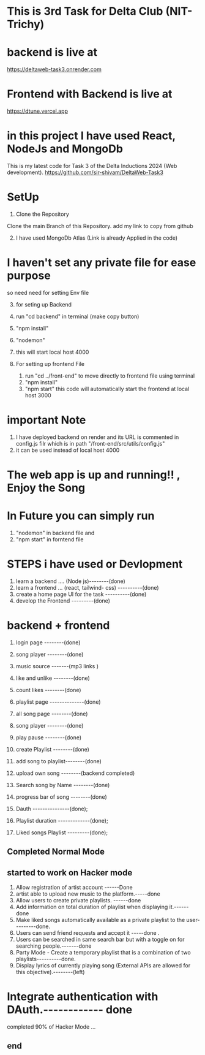 # This is 3rd Task for Delta Club (NIT-Trichy)


# backend is live at 

   https://deltaweb-task3.onrender.com

# Frontend with Backend is live at 

   https://dtune.vercel.app

# in this project I have used React, NodeJs and MongoDb  

This is my latest code  for Task 3 of the Delta Inductions 2024 (Web development).
https://github.com/sir-shivam/DeltaWeb-Task3  

# SetUp

1. Clone the Repository  
 
 Clone the main Branch of this Repository.
 add my link to copy  from github

2. I have used MongoDb Atlas (Link is already Applied in the code)

# I haven't set any private file for ease purpose 
  so need need for setting Env file 


3. for seting up Backend 
  1.  run "cd backend"  in terminal (make copy button)
  2. "npm install"
  3. "nodemon"
  4. this will start local host 4000 

4. For setting up frontend File 
   1. run "cd ../front-end" to move directly to frontend file using terminal
   2. "npm install"
   3. "npm start"   this code will automatically start the frontend at local host 3000


# important Note 
   1. I have deployed backend on render  and its URL is commented in config.js filr which is in path "/front-end/src/utils/config.js"
   2. it can be used instead of local host 4000


#   The web app is up and running!! , Enjoy the Song

# In Future you can simply run 

   1. "nodemon" in backend file and
   2. "npm start" in forntend file




# STEPS i have used or Devlopment

1. learn a backend .... (Node js)--------(done)
2. learn a frontend ... (react, tailwind- css) ----------(done)
3. create a  home page UI for the task   ----------(done)
4. develop the Frontend   ---------(done)
#  backend + frontend
   1.   login page  --------(done)
   2.   song player  --------(done)
   3.   music source -------(mp3 links )
   4.   like and unlike --------(done)
   5.   count likes --------(done)
   6.   playlist page --------------(done)
   7.   all song page --------(done)
   8.   song player --------(done)
   9.   play pause --------(done)
   10.  create Playlist  --------(done)
   11.  add song to playlist--------(done)
   12.  upload own song --------(backend completed) 
   13.  Search song by Name --------(done)
   14.  progress bar of song --------(done)

   15.  Dauth ---------------(done);
   16. Playlist duration -------------(done);
   17. Liked songs Playlist ---------(done);



   ##  Completed Normal Mode #


   ##  started to work on Hacker mode #

   1. Allow registration of artist account  ------Done
   2. artist able to  upload  new music to the platform.-----done
   3. Allow users to create private playlists. ------done
   4. Add information on total duration of playlist when displaying it.------done
   5. Make liked songs automatically available as a private playlist to the user---------done.
   6. Users can send friend requests and accept it -----done . 
   7. Users can be searched in same search bar but with a toggle on for searching people.-------done
   8. Party Mode - Create a temporary playlist that is a combination of two playlists----------done.
   9. Display lyrics of currently playing song (External APIs are allowed for this objective).--------(left)

# Integrate authentication with DAuth.------------ done

completed 90% of Hacker Mode ...

   ##   end   ##